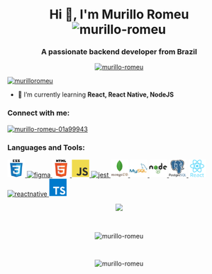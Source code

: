 <h1 align="center">Hi 👋, I'm Murillo Romeu <img src="https://komarev.com/ghpvc/?username=murillo-romeu&label=Profile%20views&color=0e75b6&style=flat" alt="murillo-romeu" /></h1>
<h3 align="center">A passionate backend developer from Brazil</h3>

<p align="center"> <a href="https://github.com/ryo-ma/github-profile-trophy"><img src="https://github-profile-trophy.vercel.app/?username=murillo-romeu&no-frame=true&theme=dracula" alt="murillo-romeu" /></a> </p>

<p align="left"> <a href="https://twitter.com/murilloromeu" target="blank"><img src="https://img.shields.io/twitter/follow/murilloromeu?logo=twitter&style=for-the-badge" alt="murilloromeu" /></a> </p>

- 🌱 I’m currently learning **React, React Native, NodeJS**

<h3 align="left">Connect with me:</h3>
<p align="left">
<a href="https://linkedin.com/in/murillo-romeu-01a99943" target="blank"><img align="center" src="https://content.linkedin.com/content/dam/me/business/en-us/amp/brand-site/v2/bg/LI-Bug.svg.original.svg" alt="murillo-romeu-01a99943" height="30" width="40" /></a>
</p>

<h3 align="left">Languages and Tools:</h3>
<p align="left"> <a href="https://www.w3schools.com/css/" target="_blank"> <img src="https://raw.githubusercontent.com/devicons/devicon/master/icons/css3/css3-original-wordmark.svg" alt="css3" width="40" height="40"/> </a> <a href="https://www.figma.com/" target="_blank"> <img src="https://www.vectorlogo.zone/logos/figma/figma-icon.svg" alt="figma" width="40" height="40"/> </a> <a href="https://www.w3.org/html/" target="_blank"> <img src="https://raw.githubusercontent.com/devicons/devicon/master/icons/html5/html5-original-wordmark.svg" alt="html5" width="40" height="40"/> </a> <a href="https://developer.mozilla.org/en-US/docs/Web/JavaScript" target="_blank"> <img src="https://raw.githubusercontent.com/devicons/devicon/master/icons/javascript/javascript-original.svg" alt="javascript" width="40" height="40"/> </a> <a href="https://jestjs.io" target="_blank"> <img src="https://www.vectorlogo.zone/logos/jestjsio/jestjsio-icon.svg" alt="jest" width="40" height="40"/> </a> <a href="https://www.mongodb.com/" target="_blank"> <img src="https://raw.githubusercontent.com/devicons/devicon/master/icons/mongodb/mongodb-original-wordmark.svg" alt="mongodb" width="40" height="40"/> </a> <a href="https://www.mysql.com/" target="_blank"> <img src="https://raw.githubusercontent.com/devicons/devicon/master/icons/mysql/mysql-original-wordmark.svg" alt="mysql" width="40" height="40"/> </a> <a href="https://nodejs.org" target="_blank"> <img src="https://raw.githubusercontent.com/devicons/devicon/master/icons/nodejs/nodejs-original-wordmark.svg" alt="nodejs" width="40" height="40"/> </a> <a href="https://www.postgresql.org" target="_blank"> <img src="https://raw.githubusercontent.com/devicons/devicon/master/icons/postgresql/postgresql-original-wordmark.svg" alt="postgresql" width="40" height="40"/> </a> <a href="https://reactjs.org/" target="_blank"> <img src="https://raw.githubusercontent.com/devicons/devicon/master/icons/react/react-original-wordmark.svg" alt="react" width="40" height="40"/> </a> <a href="https://reactnative.dev/" target="_blank"> <img src="https://reactnative.dev/img/header_logo.svg" alt="reactnative" width="40" height="40"/> </a> <a href="https://www.typescriptlang.org/" target="_blank"> <img src="https://raw.githubusercontent.com/devicons/devicon/master/icons/typescript/typescript-original.svg" alt="typescript" width="40" height="40"/> </a> </p>

<p align="center">
  <img src="https://github-readme-stats.vercel.app/api/top-langs?username=murillo-romeu&show_icons=true&locale=en&layout=compact&theme=dracula"/>
</p>
<br/>
<p align="center">
  <img src="https://github-readme-stats.vercel.app/api?username=murillo-romeu&show_icons=true&locale=en&theme=dracula" alt="murillo-romeu" />
</p>
<br/>
<p align="center">
  <img src="https://github-readme-streak-stats.herokuapp.com/?user=murillo-romeu&theme=dracula" alt="murillo-romeu" />
</p>

<!---
murillo-romeu/murillo-romeu is a ✨ special ✨ repository because its `README.md` (this file) appears on your GitHub profile.
You can click the Preview link to take a look at your changes.
--->
